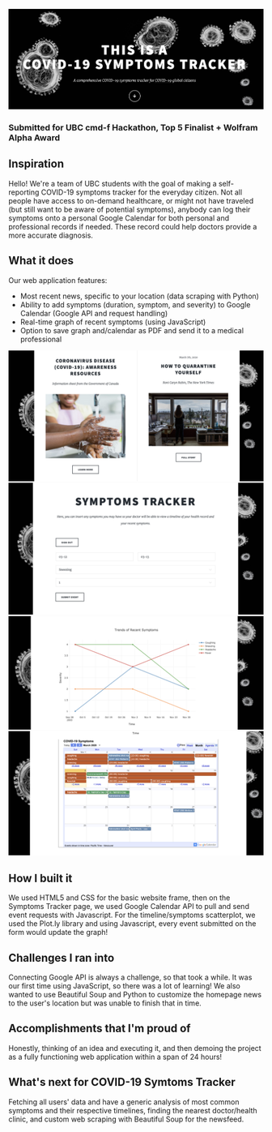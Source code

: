 ![homescreen banner](/screenshots/homepage.png)

### Submitted for UBC cmd-f Hackathon, Top 5 Finalist + Wolfram Alpha Award
## Inspiration
Hello! We're a team of UBC students with the goal of making a self-reporting COVID-19 symptoms tracker for the everyday citizen. Not all people have access to on-demand healthcare, or might not have traveled (but still want to be aware of potential symptoms), anybody can log their symptoms onto a personal Google Calendar for both personal and professional records if needed. These record could help doctors provide a more accurate diagnosis. 

## What it does
Our web application features:
- Most recent news, specific to your location (data scraping with Python)
- Ability to add symptoms (duration, symptom, and severity) to Google Calendar (Google API and request handling)
- Real-time graph of recent symptoms (using JavaScript)
- Option to save graph and/calendar as PDF and send it to a medical professional

![newsfeed](/screenshots/news.png)
![form](/screenshots/form.png)
![graph](/screenshots/graph.png)
![calendar](/screenshots/calendar.png)


## How I built it
We used HTML5 and CSS for the basic website frame, then on the Symptoms Tracker page, we used Google Calendar API to pull and send event requests with Javascript. For the timeline/symptoms scatterplot, we used the Plot.ly library and using Javascript, every event submitted on the form would update the graph!

## Challenges I ran into
Connecting Google API is always a challenge, so that took a while. It was our first time using JavaScript, so there was a lot of learning! We also wanted to use Beautiful Soup and Python to customize the homepage news to the user's location but was unable to finish that in time. 

## Accomplishments that I'm proud of
Honestly, thinking of an idea and executing it, and then demoing the project as a fully functioning web application within a span of 24 hours! 

## What's next for COVID-19 Symtoms Tracker
Fetching all users' data and have a generic analysis of most common symptoms and their respective timelines, finding the nearest doctor/health clinic, and custom web scraping with Beautiful Soup for the newsfeed.
